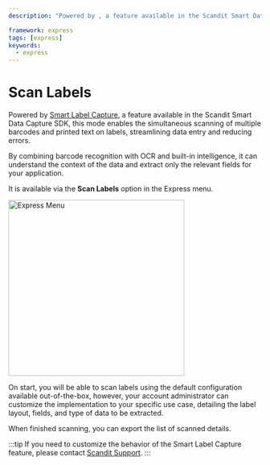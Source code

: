```yaml
---
description: "Powered by , a feature available in the Scandit Smart Data Capture SDK, this mode enables the simultaneous scanning of multiple barcodes and printed text on labels, streamlining data entry and reducing errors.                                                                   "

framework: express
tags: [express]
keywords:
  - express
---
```


# Scan Labels

Powered by [Smart Label Capture](/sdks/android/label-capture/intro/), a feature available in the Scandit Smart Data Capture SDK, this mode enables the simultaneous scanning of multiple barcodes and printed text on labels, streamlining data entry and reducing errors.

By combining barcode recognition with OCR and built-in intelligence, it can understand the context of the data and extract only the relevant fields for your application.

It is available via the **Scan Labels** option in the Express menu.

<img src="/img/express/express_menu.jpeg" alt="Express Menu" width="350px" />

On start, you will be able to scan labels using the default configuration available out-of-the-box, however, your account administrator can customize the implementation to your specific use case, detailing the label layout, fields, and type of data to be extracted.

When finished scanning, you can export the list of scanned details.

:::tip
If you need to customize the behavior of the Smart Label Capture feature, please contact [Scandit Support](mailto:support@scandit.com).
:::